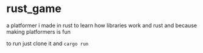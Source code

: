 # rust_game

a platformer i made in rust to learn how libraries work and rust and because making platformers is fun

to run just clone it and
```cargo run```
